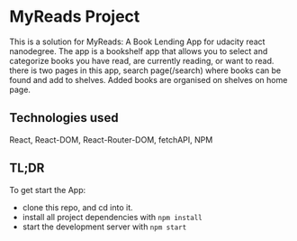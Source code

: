 # MyReads Project

This is a solution for MyReads: A Book Lending App for udacity react nanodegree. The app is a bookshelf app that allows you to select and categorize books you have read, are currently reading, or want to read.
there is two pages in this app, search page(/search) where books can be found and add to shelves. Added books are organised on shelves on home page.

## Technologies used

React, React-DOM, React-Router-DOM, fetchAPI, NPM

## TL;DR

To get start the App:

- clone this repo, and cd into it.
- install all project dependencies with `npm install`
- start the development server with `npm start`
